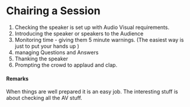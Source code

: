 
Chairing a Session
==========================

1. Checking the speaker is set up with Audio Visual requirements.
2. Introducing the speaker or speakers to the Audience
3. Monitoring time  - giving them 5 minute warnings. (The easiest way is just to put your hands up )
4. managing Questions and Answers
5. Thanking the speaker
6. Prompting the crowd to applaud and clap.

#### Remarks

When things are well prepared it is an easy job. 
The interesting stuff is about checking all the AV stuff.

